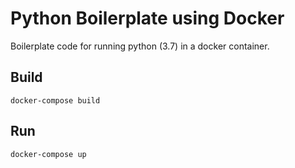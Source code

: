 # Python Boilerplate using Docker

Boilerplate code for running python (3.7) in a docker container.

## Build

    docker-compose build

## Run

    docker-compose up